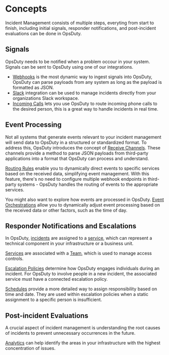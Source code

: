 # Concepts

Incident Management consists of multiple steps, everyting from start to finish,
including initial signals, responder notifications, and post-incident
evaluations can be done in OpsDuty.

## Signals

OpsDuty needs to be notified when a problem occour in your system. Signals can
be sent to OpsDuty using one of our integrations.

- [Webhooks](integrations/webhooks.md) is the most dynamic way to ingest signals
  into OpsDuty, OpsDuty can parse payloads from any system as long as the
  payload is formatted as JSON.
- [Slack](integrations/slack.md) integration can be used to manage incidents
  directly from your organizations Slack workspace.
- [Incoming Calls](integrations/incoming-calls.md) lets you use OpsDuty to route
  incoming phone calls to the desired person, this is a great way to handle
  incidents in real time.

## Event Processing

Not all systems that generate events relevant to your incident management will
send data to OpsDuty in a structured or standardized format. To address this,
OpsDuty introduces the concept of
[Receive Channels](event-processing/receive-channels.md). These channels provide
a method to parse JSON payloads from third-party applications into a format that
OpsDuty can process and understand.

[Routing Rules](event-processing/routing-rules.md) enable you to dynamically
direct events to specific services based on the received data, simplifying event
management. With this feature, there's no need to configure multiple webhook
endpoints in third-party systems - OpsDuty handles the routing of events to the
appropriate services.

You might also want to explore how events are processed in OpsDuty.
[Event Orchestrations](event-processing/event-orchestrations.md) allow you to
dynamically adjust event processing based on the received data or other factors,
such as the time of day.

## Responder Notifications and Escalations

In OpsDuty, [incidents](incidents.md) are assigned to a
[service](escalations/services.md), which can represent a technical component in
your infrastructure or a business unit.

[Services](escalations/services.md) are associated with a
[Team](users/teams.md), which is used to manage access controls.

[Escalation Policies](escalations/escalation-policies.md) determine how OpsDuty
engages individuals during an incident. For OpsDuty to involve people in a new
incident, the associated service must have a connected escalation policy.

[Schedules](escalations/schedules.md) provide a more detailed way to assign
responsibility based on time and date. They are used within escalation policies
when a static assignment to a specific person is insufficient.

## Post-incident Evaluations

A crucial aspect of incident management is understanding the root causes of
incidents to prevent unnecessary occurrences in the future.

[Analytics](analytics.md) can help identify the areas in your infrastructure
with the highest concentration of issues.
